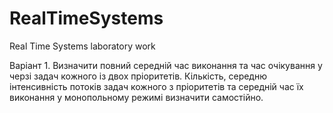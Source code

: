 # RealTimeSystems

Real Time Systems laboratory work

Варіант 1. Визначити повний середній час виконання та час очікування у черзі задач кожного із двох пріоритетів. Кількість, середню інтенсивність потоків задач кожного з пріоритетів та середній час їх виконання у монопольному режимі визначити самостійно.